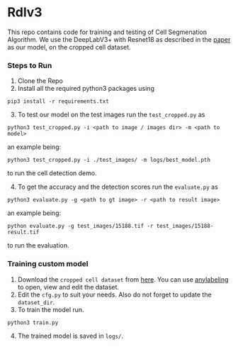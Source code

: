 # Rdlv3

This repo contains code for training and testing of Cell Segmenation Algorithm. We use the DeepLabV3+ with Resnet18 as described in the [paper](https://arxiv.org/abs/1802.02611) as our model, on the cropped cell dataset.


### Steps to Run
1. Clone the Repo
2. Install all the required python3 packages using
```
pip3 install -r requirements.txt
```
3. To test our model on the test images run the `test_cropped.py` as
``` 
python3 test_cropped.py -i <path to image / images dir> -m <path to model> 
```
an example being:
``` 
python3 test_cropped.py -i ./test_images/ -m logs/best_model.pth
```
to run the cell detection demo. 

4. To get the accuracy and the detection scores run the `evaluate.py` as
``` 
python3 evaluate.py -g <path to gt image> -r <path to result image>
```
an example being:
``` 
python evaluate.py -g test_images/15188.tif -r test_images/15188-result.tif
```
to run the evaluation. 

### Training custom model
1. Download the `cropped cell dataset` from [here](https://drive.google.com/file/d/1xeYq03wAL4_kO9OUoyt79i1nYhtOsUCr/view?usp=sharing). You can use [anylabeling](https://github.com/vietanhdev/anylabeling) to open, view and edit the dataset.
2. Edit the `cfg.py` to suit your needs. Also do not forget to update the `dataset_dir`.
3. To train the model run.
``` 
python3 train.py 
```
4. The trained model is saved in `logs/`.
